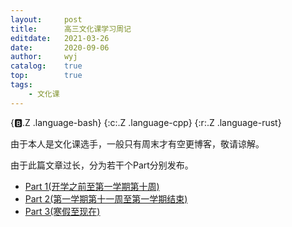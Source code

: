 ```yaml
---
layout:		post
title:		高三文化课学习周记
editdate:	2021-03-26
date:		2020-09-06
author:		wyj
catalog:	true
top:		true
tags:
    - 文化课
---
```


{:b:.Z .language-bash}
{:c:.Z .language-cpp}
{:r:.Z .language-rust}

由于本人是文化课选手，一般只有周末才有空更博客，敬请谅解。

由于此篇文章过长，分为若干个Part分别发布。

- [Part 1(开学之前至第一学期第十周)](/2020/09/06/%E5%91%A8%E8%AE%B0Part_1/)
- [Part 2(第一学期第十一周至第一学期结束)](/2020/11/14/%E5%91%A8%E8%AE%B0Part_2/)
- [Part 3(寒假至现在)](/2021/02/06/%E5%91%A8%E8%AE%B0Part_3/)
